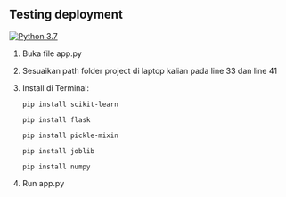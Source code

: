 ## Testing deployment
[![Python 3.7](https://img.shields.io/badge/python-3.7-blue.svg)](https://www.python.org/downloads/release/python-370/)

1. Buka file app.py
2. Sesuaikan path folder project di laptop kalian pada line 33 dan line 41
3. Install di Terminal:

    ```
    pip install scikit-learn
    ```
    ```
    pip install flask
    ```
    ```
    pip install pickle-mixin
    ```
    ```
    pip install joblib
    ```
    ```
    pip install numpy
    ```

4. Run app.py

